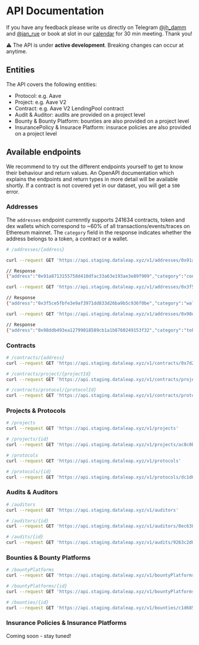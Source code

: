 # API Documentation

If you have any feedback please write us directly on Telegram [@jh_damm](https://t.me/jh_damm) and [@jan_rue](https://t.me/janrue) or book at slot in our [calendar](https://cal.com/jan/30-min-chat) for 30 min meeting. Thank you!

⚠️ The API is under **active development**. Breaking changes can occur at anytime.

## Entities
The API covers the following entities:

- Protocol: e.g. Aave
- Project: e.g. Aave V2
- Contract: e.g. Aave V2 LendingPool contract
- Audit & Auditor: audits are provided on a project level
- Bounty & Bounty Platform: bounties are also provided on a project level
- InsurancePolicy & Insurace Platform: insurace policies are also provided on a project level

## Available endpoints
We recommend to try out the different endpoints yourself to get to know their behaviour and return values. An OpenAPI documentation which explains the endpoints and return types in more detail will be available shortly. If a contract is not covered yet in our dataset, you will get a `500` error.


### Addresses

The `addresses` endpoint currenntly supports 241634 contracts, token and dex wallets which correspond to ~60% of all transactions/events/traces on Ethereum mainnet. The `category` field in the response indicates whether the address belongs to a token, a contract or a wallet. 

```bash
# /addresses/{address}

curl --request GET 'https://api.staging.dataleap.xyz/v1/addresses/0x91a8713155758d410dfac33a63e193ae3e89f909'

// Response
{"address":"0x91a8713155758d410dfac33a63e193ae3e89f909","category":"contract","label":"zora: SingleEditionMintable","contractInfo":{"name":"SingleEditionMintable","protocol":"zora"}}

curl --request GET 'https://api.staging.dataleap.xyz/v1/addresses/0x3f5ce5fbfe3e9af3971dd833d26ba9b5c936f0be'

// Response
{"address":"0x3f5ce5fbfe3e9af3971dd833d26ba9b5c936f0be","category":"wallet","label":"","walletInfo":{"name":"Binance","type":"cex"}}

curl --request GET 'https://api.staging.dataleap.xyz/v1/addresses/0x98ddb493ea12799018589cb1a1b8760249153f32'

// Response
{"address":"0x98ddb493ea12799018589cb1a1b8760249153f32","category":"token","label":"Baka Arts Interleave Artwork","tokenInfo":{"name":"","type":"erc1155"}}%
```

### Contracts

```bash
# /contracts/{address}
curl --request GET 'https://api.staging.dataleap.xyz/v1/contracts/0x7d2768de32b0b80b7a3454c06bdac94a69ddc7a9'

# /contracts/project/{projectId}
curl --request GET 'https://api.staging.dataleap.xyz/v1/contracts/project/ac8c0b55-0ad5-4dbe-b584-ee5f99d67a50'

# /contracts/protocol/{protocolId}
curl --request GET 'https://api.staging.dataleap.xyz/v1/contracts/protocol/dc1d69e2-6361-468f-a5fd-b61c7877ad98'
```

### Projects & Protocols
```bash
# /projects
curl --request GET 'https://api.staging.dataleap.xyz/v1/projects'

# /projects/{id}
curl --request GET 'https://api.staging.dataleap.xyz/v1/projects/ac8c0b55-0ad5-4dbe-b584-ee5f99d67a50'

# /protocols
curl --request GET 'https://api.staging.dataleap.xyz/v1/protocols'

# /protocols/{id}
curl --request GET 'https://api.staging.dataleap.xyz/v1/protocols/dc1d69e2-6361-468f-a5fd-b61c7877ad98'
```

### Audits & Auditors

```bash
# /auditors
curl --request GET 'https://api.staging.dataleap.xyz/v1/auditors'

# /auditors/{id}
curl --request GET 'https://api.staging.dataleap.xyz/v1/auditors/8ec6383f-8352-4e57-93ab-b55f0b3419f9'

# /audits/{id}
curl --request GET 'https://api.staging.dataleap.xyz/v1/audits/9263c2d0-152b-4bdf-acdb-97762f18731d'
```

### Bounties & Bounty Platforms
```bash
# /bountyPlatforms
curl --request GET 'https://api.staging.dataleap.xyz/v1/bountyPlatforms'

# /bountyPlatforms/{id}
curl --request GET 'https://api.staging.dataleap.xyz/v1/bountyPlatforms/de6373fd-ff90-44f7-ab02-dacb52e4214f'

# /bounties/{id}
curl --request GET 'https://api.staging.dataleap.xyz/v1/bounties/c1d685fc-94b8-4b0d-bbae-70b404f8ee35'
```

### Insurance Policies & Insurance Platforms
Coming soon - stay tuned!




